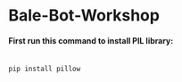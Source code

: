 # Bale-Bot-Workshop

#### First run this command to install PIL library:
<br>`pip install pillow`



